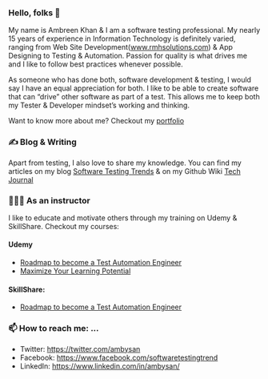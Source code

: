 ### Hello, folks 👋

My name is Ambreen Khan & I am a software testing professional. My nearly 15 years of experience in Information Technology is definitely varied, ranging from Web Site Development(www.rmhsolutions.com) & App Designing to Testing & Automation. Passion for quality is what drives me and I like to follow best practices whenever possible.

As someone who has done both, software development & testing, I would say I have an equal appreciation for both. I like to be able to create software that can “drive” other software as part of a test. This allows me to keep both my Tester & Developer mindset’s working and thinking.

Want to know more about me? Checkout my [portfolio](https://arkhangelsk.github.io/AdventuresInLearning/)

### ✍️ Blog & Writing
Apart from testing, I also love to share my knowledge. You can find my articles on my blog [Software Testing Trends](https://softwaretestingtrends.com/) & on my Github Wiki [Tech Journal](https://arkhangelsk.github.io/TechJournal/)

### 👩🏽‍🏫 As an instructor
I like to educate and motivate others through my training on Udemy & SkillShare. Checkout my courses:

#### Udemy
* [Roadmap to become a Test Automation Engineer](https://www.udemy.com/course/road-map-to-become-test-automation-engineer/?referralCode=0CF887F5712A3306049F)
* [Maximize Your Learning Potential](https://www.udemy.com/course/maximize-your-learning-potential/?referralCode=0C7648E8779000222F79)

#### SkillShare:
* [Roadmap to become a Test Automation Engineer](https://skl.sh/2H3KK0g)

### 📫 How to reach me: ...
* Twitter: https://twitter.com/ambysan
* Facebook: https://www.facebook.com/softwaretestingtrend
* LinkedIn: https://www.linkedin.com/in/ambysan/

<!--
**arkhangelsk/arkhangelsk** is a ✨ _special_ ✨ repository because its `README.md` (this file) appears on your GitHub profile.

Here are some ideas to get you started:

- 🔭 I’m currently working on ...
- 🌱 I’m currently learning ...
- 👯 I’m looking to collaborate on ...
- 🤔 I’m looking for help with ...
- 💬 Ask me about ...
- 📫 How to reach me: ...
- 😄 Pronouns: ...
- ⚡ Fun fact: ...
-->
